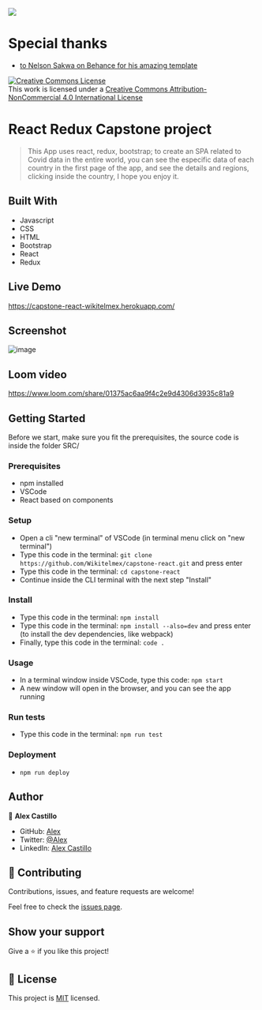 ![](https://img.shields.io/badge/Microverse-blueviolet)

# Special thanks
- [to Nelson Sakwa on Behance for his amazing template](https://www.behance.net/gallery/31579789/Ballhead-App-%28Free-PSDs%29)

<a rel="license" href="http://creativecommons.org/licenses/by-nc/4.0/"><img alt="Creative Commons License" style="border-width:0" src="https://i.creativecommons.org/l/by-nc/4.0/88x31.png" /></a><br />This work is licensed under a <a rel="license" href="http://creativecommons.org/licenses/by-nc/4.0/">Creative Commons Attribution-NonCommercial 4.0 International License</a>

# React Redux Capstone project
> This App uses react, redux, bootstrap; to create an SPA related to Covid data in the entire world, you can see the especific data of each country in the first page of the app, and see the details and regions, clicking inside the country, I hope you enjoy it.

## Built With
- Javascript
- CSS
- HTML
- Bootstrap
- React
- Redux

## Live Demo
https://capstone-react-wikitelmex.herokuapp.com/

## Screenshot
![image](https://user-images.githubusercontent.com/59240486/143644373-2a0e4d43-6fb6-471c-a124-2bd8ba551a84.png)

## Loom video
https://www.loom.com/share/01375ac6aa9f4c2e9d4306d3935c81a9

## Getting Started
Before we start, make sure you fit the prerequisites, the source code is inside the folder SRC/ 

### Prerequisites
- npm installed
- VSCode
- React based on components

### Setup
- Open a cli "new terminal" of VSCode (in terminal menu click on "new terminal")
- Type this code in the terminal: `git clone https://github.com/Wikitelmex/capstone-react.git` and press enter
- Type this code in the terminal: `cd capstone-react`
- Continue inside the CLI terminal with the next step "Install"
  
### Install
- Type this code in the terminal: `npm install`
- Type this code in the terminal: `npm install --also=dev` and press enter (to install the dev dependencies, like webpack)
- Finally, type this code in the terminal: `code .`

### Usage
- In a terminal window inside VSCode, type this code: `npm start`
- A new window will open in the browser, and you can see the app running

### Run tests
- Type this code in the terminal: `npm run test`

### Deployment
- `npm run deploy`

## Author
👤 **Alex Castillo**
- GitHub: [Alex](https://github.com/Wikitelmex)
- Twitter: [@Alex](https://twitter.com/Alejand84515448)
- LinkedIn: [Alex Castillo](https://www.linkedin.com/in/alejandro-castillo-6849131a9/)

## 🤝 Contributing
Contributions, issues, and feature requests are welcome!

Feel free to check the [issues page](https://github.com/Wikitelmex/capstone-react/issues).

## Show your support
Give a ⭐️ if you like this project!


## 📝 License
This project is [MIT](./MIT.md) licensed.
